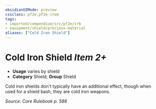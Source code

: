```yaml
---
obsidianUIMode: preview
cssclass: pf2e,pf2e-item
tags:
- imported/compendium/src/pf2e/crb
- equipment/shield/precious-material 
aliases: ["Cold Iron Shield"]
---
```

# Cold Iron Shield *Item 2+*  

- **Usage** varies by shield
- **Category** Shield; **Group** Shield 

Cold iron shields don't typically have an additional effect, though when used for a shield bash, they are cold iron weapons.

*Source: Core Rulebook p. 586*